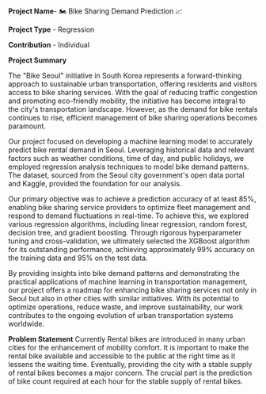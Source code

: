 **Project Name**- 🏍️ Bike Sharing Demand Prediction 📈

**Project Type** - Regression

**Contribution** - Individual

**Project Summary**

The "Bike Seoul" initiative in South Korea represents a forward-thinking approach to sustainable urban transportation, offering residents and visitors access to bike sharing services. With the goal of reducing traffic congestion and promoting eco-friendly mobility, the initiative has become integral to the city's transportation landscape. However, as the demand for bike rentals continues to rise, efficient management of bike sharing operations becomes paramount.

Our project focused on developing a machine learning model to accurately predict bike rental demand in Seoul. Leveraging historical data and relevant factors such as weather conditions, time of day, and public holidays, we employed regression analysis techniques to model bike demand patterns. The dataset, sourced from the Seoul city government's open data portal and Kaggle, provided the foundation for our analysis.

Our primary objective was to achieve a prediction accuracy of at least 85%, enabling bike sharing service providers to optimize fleet management and respond to demand fluctuations in real-time. To achieve this, we explored various regression algorithms, including linear regression, random forest, decision tree, and gradient boosting. Through rigorous hyperparameter tuning and cross-validation, we ultimately selected the XGBoost algorithm for its outstanding performance, achieving approximately 99% accuracy on the training data and 95% on the test data.

By providing insights into bike demand patterns and demonstrating the practical applications of machine learning in transportation management, our project offers a roadmap for enhancing bike sharing services not only in Seoul but also in other cities with similar initiatives. With its potential to optimize operations, reduce waste, and improve sustainability, our work contributes to the ongoing evolution of urban transportation systems worldwide.

**Problem Statement**
Currently Rental bikes are introduced in many urban cities for the enhancement of mobility comfort. It is important to make the rental bike available and accessible to the public at the right time as it lessens the waiting time. Eventually, providing the city with a stable supply of rental bikes becomes a major concern. The crucial part is the prediction of bike count required at each hour for the stable supply of rental bikes.

